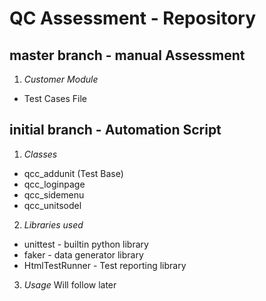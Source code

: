 # QC Assessment - Repository

## master branch - manual Assessment
1. *Customer Module*
  - Test Cases File

## initial branch - Automation Script 
1. *Classes*
  - qcc_addunit (Test Base) 
  - qcc_loginpage
  - qcc_sidemenu
  - qcc_unitsodel 

2. *Libraries used*
  - unittest - builtin python library
  - faker - data generator library
  - HtmlTestRunner - Test reporting library

3. *Usage*
  Will follow later


